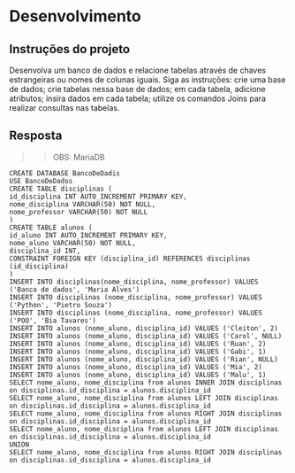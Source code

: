 # Desenvolvimento

## Instruções do projeto

Desenvolva um banco de dados e relacione tabelas através de chaves estrangeiras ou nomes de colunas iguais. Siga as instruções:
crie uma base de dados; 
crie tabelas nessa base de dados;
em cada tabela, adicione atributos;
insira dados em cada tabela;
utilize os comandos Joins para realizar consultas nas tabelas.

## Resposta
>> OBS: MariaDB
```
CREATE DATABASE BancoDeDadis
USE BancoDeDados
CREATE TABLE disciplinas (
id_disciplina INT AUTO_INCREMENT PRIMARY KEY,
nome_disciplina VARCHAR(50) NOT NULL,
nome_professor VARCHAR(50) NOT NULL
)
CREATE TABLE alunos (
id_aluno INT AUTO_INCREMENT PRIMARY KEY,
nome_aluno VARCHAR(50) NOT NULL,
disciplina_id INT,
CONSTRAINT FOREIGN KEY (disciplina_id) REFERENCES disciplinas (id_disciplina)
)
INSERT INTO disciplinas(nome_disciplina, nome_professor) VALUES ('Banco de dados', 'Maria Alves')
INSERT INTO disciplinas (nome_disciplina, nome_professor) VALUES ('Python', 'Pietro Souza')
INSERT INTO disciplinas (nome_disciplina, nome_professor) VALUES ('POO', 'Bia Tavares')
INSERT INTO alunos (nome_aluno, disciplina_id) VALUES ('Cleiton', 2)
INSERT INTO alunos (nome_aluno, disciplina_id) VALUES ('Carol', NULL)
INSERT INTO alunos (nome_aluno, disciplina_id) VALUES ('Ruan', 2)
INSERT INTO alunos (nome_aluno, disciplina_id) VALUES ('Gabi', 1)
INSERT INTO alunos (nome_aluno, disciplina_id) VALUES ('Rian', NULL)
INSERT INTO alunos (nome_aluno, disciplina_id) VALUES ('Mia', 2)
INSERT INTO alunos (nome_aluno, disciplina_id) VALUES ('Malu', 1)
SELECT nome_aluno, nome_disciplina from alunos INNER JOIN disciplinas on disciplinas.id_disciplina = alunos.disciplina_id
SELECT nome_aluno, nome_disciplina from alunos LEFT JOIN disciplinas on disciplinas.id_disciplina = alunos.disciplina_id
SELECT nome_aluno, nome_disciplina from alunos RIGHT JOIN disciplinas on disciplinas.id_disciplina = alunos.disciplina_id
SELECT nome_aluno, nome_disciplina from alunos LEFT JOIN disciplinas on disciplinas.id_disciplina = alunos.disciplina_id
UNION
SELECT nome_aluno, nome_disciplina from alunos RIGHT JOIN disciplinas on disciplinas.id_disciplina = alunos.disciplina_id
```